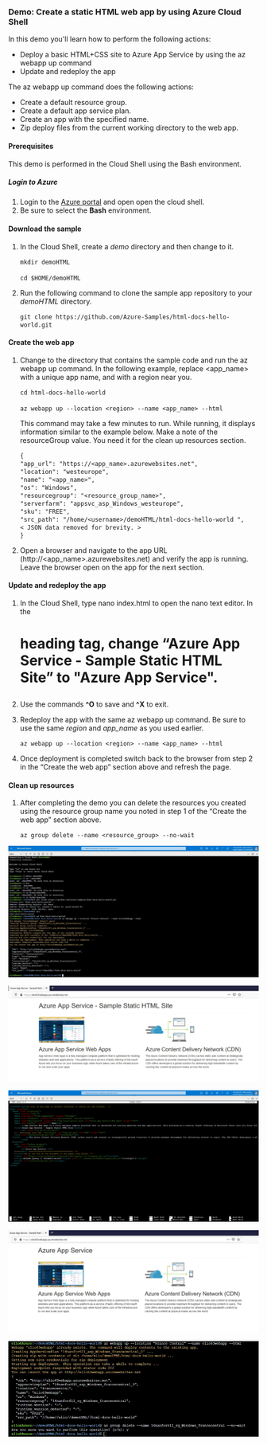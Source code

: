 ### Demo: Create a static HTML web app by using Azure Cloud Shell

In this demo you'll learn how to perform the following actions:

- Deploy a basic HTML+CSS site to Azure App Service by using the az webapp up command
- Update and redeploy the app

The az webapp up command does the following actions:

- Create a default resource group.
- Create a default app service plan.
- Create an app with the specified name.
- Zip deploy files from the current working directory to the web app.

#### Prerequisites

This demo is performed in the Cloud Shell using the Bash environment.

##### Login to Azure

1. Login to the [Azure portal](https://portal.azure.com/) and open open the cloud shell.
2. Be sure to select the **Bash** environment.

#### Download the sample

1. In the Cloud Shell, create a *demo* directory and then change to it.

   

   ```
   mkdir demoHTML
   
   cd $HOME/demoHTML
   ```

   

2. Run the following command to clone the sample app repository to your *demoHTML* directory.

   

   ```
   git clone https://github.com/Azure-Samples/html-docs-hello-world.git
   ```

   

#### Create the web app

1. Change to the directory that contains the sample code and run the az webapp up command. In the following example, replace <app_name> with a unique app name, and <region> with a region near you.

   

   ```
   cd html-docs-hello-world
   
   az webapp up --location <region> --name <app_name> --html
   ```

   

   This command may take a few minutes to run. While running, it displays information similar to the example below. Make a note of the resourceGroup value. You need it for the clean up resources section.

   

   ```
   {
   "app_url": "https://<app_name>.azurewebsites.net",
   "location": "westeurope",
   "name": "<app_name>",
   "os": "Windows",
   "resourcegroup": "<resource_group_name>",
   "serverfarm": "appsvc_asp_Windows_westeurope",
   "sku": "FREE",
   "src_path": "/home/<username>/demoHTML/html-docs-hello-world ",
   < JSON data removed for brevity. >
   }
   ```

   

2. Open a browser and navigate to the app URL (http://<app_name>.azurewebsites.net) and verify the app is running. Leave the browser open on the app for the next section.

#### Update and redeploy the app

1. In the Cloud Shell, type nano index.html to open the nano text editor. In the <h1> heading tag, change “Azure App Service - Sample Static HTML Site” to "Azure App Service".

2. Use the commands **^O** to save and **^X** to exit.

3. Redeploy the app with the same az webapp up command. Be sure to use the same *region* and *app_name* as you used earlier.

   

   ```
   az webapp up --location <region> --name <app_name> --html
   ```

   

4. Once deployment is completed switch back to the browser from step 2 in the “Create the web app” section above and refresh the page.

#### Clean up resources

1. After completing the demo you can delete the resources you created using the resource group name you noted in step 1 of the “Create the web app” section above.

   

   ```
   az group delete --name <resource_group> --no-wait
   ```

   



![0102-01](Images/0102-01.png)



![0102-02](Images/0102-02.png)

![0102-03](Images/0102-03.png)



![0102-04](Images/0102-04.png)

![0102-05](Images/0102-05.png)

